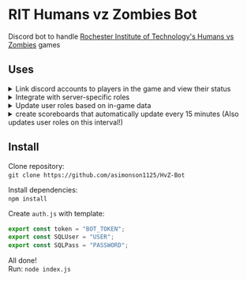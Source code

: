 # RIT Humans vz Zombies Bot
Discord bot to handle [Rochester Institute of Technology's Humans vs Zombies](https://hvz.rit.edu) games


## Uses
<details>
  <summary>Link discord accounts to players in the game and view their status</summary>

<sub>example players not affiliated with project or devs</sub>
  
  <img src="/images/identityTheft.png" width="300">
<br />  
  <img src="/images/status.png" width="300">
</details>

<details>
  <summary>Integrate with server-specific roles</summary>

<img src="/images/setRoles.png" width="600">
  
</details>

<details>
  <summary>Update user roles based on in-game data</summary>

<img src="/images/updateRole.gif" width="450">
</details>

<details>
  <summary>create scoreboards that automatically update every 15 minutes (Also updates user roles on this interval!)</summary>

<img src="/images/score.png" width="400">
<br />
<img src="/images/score2.png" width="400">
<br />
<img scr="/images/score3.png" width="400">
  </details>
  
## Install
Clone repository:  
```git clone https://github.com/asimonson1125/HvZ-Bot```

Install dependencies:  
```npm install```

Create `auth.js` with template:
```js
export const token = "BOT_TOKEN";
export const SQLUser = "USER";
export const SQLPass = "PASSWORD";
```

All done!  
Run: `node index.js`
